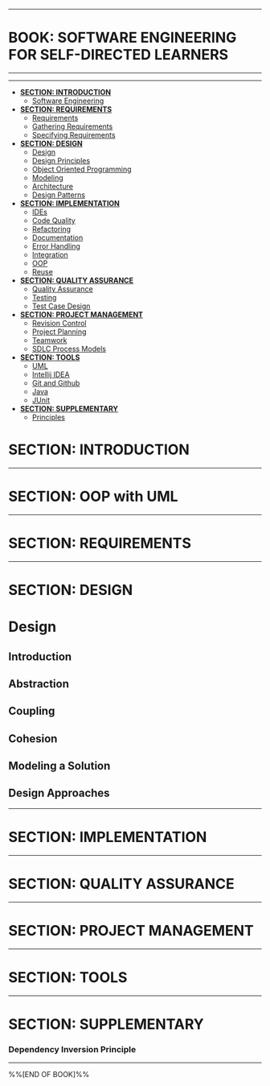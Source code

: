 <link rel="stylesheet" href="{{baseUrl}}/css/textbook.css">

<div class="website-content">

<div id="main">

<hr>

# BOOK: SOFTWARE ENGINEERING FOR SELF-DIRECTED LEARNERS

<hr>
<hr>


* [**SECTION: INTRODUCTION**](#section-introduction)
  * [Software Engineering](#software-engineering)
* [**SECTION: REQUIREMENTS**](#section-requirements) 
  * [Requirements](#requirements)
  * [Gathering Requirements](#gathering-requirements)
  * [Specifying Requirements](#specifying-requirements)
* [**SECTION: DESIGN**](#section-design) 
  * [Design](#design)
  * [Design Principles](#design-principles)
  * [Object Oriented Programming](#object-oriented-programming)
  * [Modeling](#modeling)
  * [Architecture](#software-architecture)
  * [Design Patterns](#software-design-patterns)
* [**SECTION: IMPLEMENTATION**](#section-implementation) 
  * [IDEs](#ides)
  * [Code Quality](#code-quality)
  * [Refactoring](#refactoring)
  * [Documentation](#documentation)
  * [Error Handling](#error-handling)
  * [Integration](#integration)
  * [OOP](#implementing-oop)
  * [Reuse](#reuse)
* [**SECTION: QUALITY ASSURANCE**](#section-quality-assurance) 
  * [Quality Assurance](#quality-assurance)
  * [Testing](#testing)
  * [Test Case Design](#test-case-design)
* [**SECTION: PROJECT MANAGEMENT**](#section-project-management) 
  * [Revision Control](#revision-control)
  * [Project Planning](#project-planning)
  * [Teamwork](#teamwork)
  * [SDLC Process Models](#sdlc-process-models)
* [**SECTION: TOOLS**](#section-tools) 
  * [UML](#uml)
  * [Intellij IDEA](#intellij-idea)
  * [Git and Github](#git-and-github)
  * [Java](#java)
  * [JUnit](#junit)
* [**SECTION: SUPPLEMENTARY**](#section-supplementary) 
  * [Principles](#principles)

# SECTION: INTRODUCTION

<include src="../softwareEngineering/print.md#main" />

<hr>

# SECTION: OOP with UML

<include src="../oopDesign/print.md#main" />
<include src="../oopImplementation/print.md#main" />

<hr>

# SECTION: REQUIREMENTS

<include src="../requirements/print.md#main" />
<include src="../gatheringRequirements/print.md#main" />
<include src="../specifyingRequirements/print.md#main" />

<hr>

# SECTION: DESIGN

# Design

## Introduction

<include src="../design/introduction/what/print.md" />

## Abstraction

<include src="../designPrinciples/abstraction/what/print.md" />

## Coupling

<include src="../designPrinciples/coupling/what/print.md" />
<include src="../designPrinciples/coupling/how/print.md" />
<include src="../designPrinciples/coupling/types/print.md" />

## Cohesion

<include src="../designPrinciples/cohesion/what/print.md" />
<include src="../designPrinciples/cohesion/how/print.md" />



<include src="../modeling/print.md#main" />


## Modeling a Solution

<include src="../oopDesign/conceptualizingSolution/introduction/print.md" />
<include src="../oopDesign/conceptualizingSolution/basic/print.md" />
<include src="../oopDesign/conceptualizingSolution/intermediate/print.md" />

<include src="../designPrinciples/print.md#main" />
<include src="../architecture/print.md#main" />
<include src="../designPatterns/print.md#main" />

## Design Approaches

<include src="../design/introduction/multilevelDesign/print.md" />
<include src="../design/introduction/topDownBottomUp/print.md" />
<include src="../design/introduction/agileDesign/print.md" />

<hr>

# SECTION: IMPLEMENTATION

<include src="../ides/print.md#main" />
<include src="../codeQuality/print.md#main" />
<include src="../refactoring/print.md#main" />
<include src="../documentation/print.md#main" />
<include src="../errorHandling/print.md#main" />
<include src="../integration/print.md#main" />
<include src="../reuse/print.md#main" />

<hr>

# SECTION: QUALITY ASSURANCE

<include src="../qualityAssurance/print.md#main" />
<include src="../testing/print.md#main" />
<include src="../testCaseDesign/print.md#main" />

<hr>

# SECTION: PROJECT MANAGEMENT

<include src="../revisionControl/print.md#main" />
<include src="../projectPlanning/print.md#main" />
<include src="../teamwork/print.md#main" />
<include src="../processModels/print.md#main" />

<hr>

# SECTION: TOOLS

<include src="../uml/print.md#main" />
<include src="../intellij/print.md#main" />
<include src="../gitAndGithub/print.md#main" />
<include src="../javaTools/print.md#main" />
<include src="../junit/print.md#main" />

<hr>

# SECTION: SUPPLEMENTARY

<include src="../principles/print.md#main" />

### Dependency Inversion Principle

<include src="../designPrinciples/dependencyInversionPrinciple/what/print.md" />

<!-- TODO: add review -->

<hr>

%%[END OF BOOK]%%

</div>

</div>
